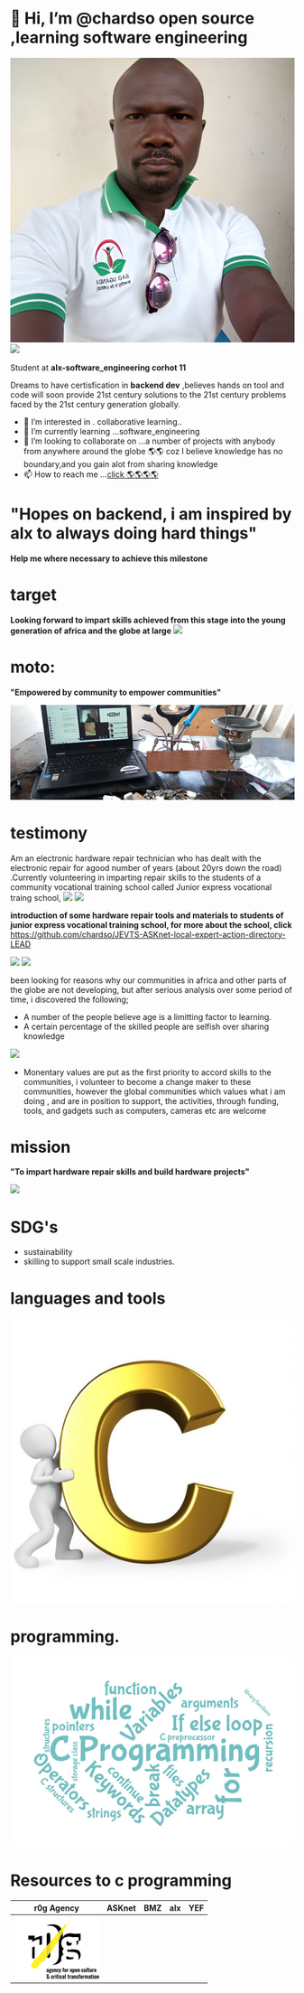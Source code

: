 # 👋 Hi, I’m @chardso open source ,learning software engineering



![](/Images/a4f825a9-3f06-4dad-8e7a-24061ef427f5.png)
![](/Images/1d08c47d-cd87-480d-b521-4fc5bedb2a48.png)

Student at **alx-software_engineering corhot 11**

Dreams to have certisfication in **backend dev** ,believes hands on tool and code will soon provide 21st century solutions to the 21st century problems faced by the 21st century generation globally.


- 👀 I’m interested in . collaborative learning..
- 🌱 I’m currently learning ...software_engineering
- 💞️ I’m looking to collaborate on ...a number of projects with anybody from anywhere around the globe 🌎🌎 coz I believe knowledge has no boundary,and you gain alot from sharing knowledge 
- 📫 How to reach me ...[click 🌎🌎🌎🌎](https://lead.asknet.community/profiles/Wafela-Andrew/)

<!---
chardso/chardso is a ✨ special ✨ repository because its `README.md` (this file) appears on your GitHub profile.
You can click the Preview link to take a look at your changes.
--->


# "Hopes on backend, i am inspired by alx to always doing hard things"
**Help me where necessary to achieve this milestone**
# target
**Looking forward to impart skills achieved from this stage into the young generation of africa and the globe at large**
![](/Images/6d092486-fb8e-4944-898b-4bc1dcc79134.png)

# moto:

**"Empowered by community to empower communities"**


![](/Images/b9e81156-50e2-43bf-affe-3cba61c35a7c.png)



# testimony

Am an electronic hardware repair technician who has dealt with the electronic repair for agood number of years (about 20yrs down the road) .Currently volunteering in imparting repair skills to the students of a community vocational training school called Junior express vocational traing school,
![](/Images/aa7a6aab-84c8-45b0-86e8-554f4228d373.png)
![](/Images/9e14bf67-a112-4e22-b978-46d75c131a4a.png) 

**introduction of some hardware repair tools and materials to students of junior express vocational training school, for more about the school, click**
https://github.com/chardso/JEVTS-ASKnet-local-expert-action-directory-LEAD

![](/Images/ea029296-1edb-44af-9393-bfd7fd4b3204.png)
![](/Images/aa7a6aab-84c8-45b0-86e8-554f4228d373.png)

been looking for reasons why our communities in africa and other parts of the globe are not developing, but after serious analysis over some period of time, i discovered the following;
- A number of the people believe age is a limitting factor to learning.
- A certain percentage of the skilled people are selfish over sharing knowledge

![](/Images/22243841-111c-4148-8af5-221c0ea1cf64.png)

- Monentary values are put as the first priority to accord skills to the communities, i volunteer to become a change maker to these communities, however the global communities which values what i am doing , and are in position to support, the activities, through funding, tools, and gadgets such as computers, cameras etc are welcome

# mission
**"To impart hardware repair skills and build hardware projects"**

![](/Images/f43b856e-69ed-4438-bfa4-22cf1e98f3a8.png)

# SDG's
- sustainability
- skilling to support small scale industries.


# languages and tools


![](/Images/IMG_20230112_070555_407.jpg) 
# programming.

![](/Images/IMG_20230112_064825_192.jpg)

# Resources to c programming




| r0g Agency | ASKnet  |  BMZ   |  alx    |  YEF  |
| :--------: | :------: | :-------|:------:|:-------:|
|![](/Images/r0g_logo.png)|

